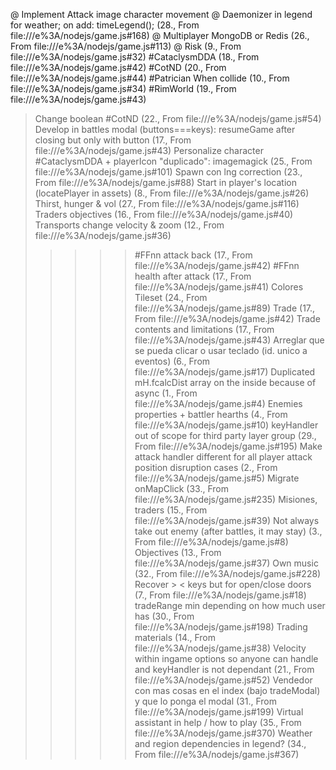 @ Implement Attack image character movement 
@ Daemonizer in legend for weather; on add: timeLegend(); (28., From file:///e%3A/nodejs/game.js#168)
@ Multiplayer MongoDB or Redis (26., From file:///e%3A/nodejs/game.js#113)
@ Risk (9., From file:///e%3A/nodejs/game.js#32)
#CataclysmDDA (18., From file:///e%3A/nodejs/game.js#42)
#CotND (20., From file:///e%3A/nodejs/game.js#44)
#Patrician When collide (10., From file:///e%3A/nodejs/game.js#34)
#RimWorld (19., From file:///e%3A/nodejs/game.js#43)
> Change boolean #CotND (22., From file:///e%3A/nodejs/game.js#54)
> Develop in battles modal (buttons===keys): resumeGame after closing but only with button (17., From file:///e%3A/nodejs/game.js#43)
> Personalize character #CataclysmDDA + playerIcon "duplicado": imagemagick (25., From file:///e%3A/nodejs/game.js#101)
> Spawn con lng correction (23., From file:///e%3A/nodejs/game.js#88)
> Start in player's location (locatePlayer in assets) (8., From file:///e%3A/nodejs/game.js#26)
> Thirst, hunger & vol (27., From file:///e%3A/nodejs/game.js#116)
> Traders objectives (16., From file:///e%3A/nodejs/game.js#40)
> Transports change velocity & zoom (12., From file:///e%3A/nodejs/game.js#36)
>>>>> #FFnn attack back (17., From file:///e%3A/nodejs/game.js#42)
>>>>> #FFnn health after attack (17., From file:///e%3A/nodejs/game.js#41)
>>>>> Colores Tileset (24., From file:///e%3A/nodejs/game.js#89)
>>>>> Trade (17., From file:///e%3A/nodejs/game.js#42)
>>>>> Trade contents and limitations (17., From file:///e%3A/nodejs/game.js#43)
Arreglar que se pueda clicar o usar teclado (id. unico a eventos) (6., From file:///e%3A/nodejs/game.js#17)
Duplicated mH.fcalcDist array on the inside because of async (1., From file:///e%3A/nodejs/game.js#4)
Enemies properties + battler hearths (4., From file:///e%3A/nodejs/game.js#10)
keyHandler out of scope for third party layer group (29., From file:///e%3A/nodejs/game.js#195)
Make attack handler different for all player attack position disruption cases (2., From file:///e%3A/nodejs/game.js#5)
Migrate onMapClick (33., From file:///e%3A/nodejs/game.js#235)
Misiones, traders (15., From file:///e%3A/nodejs/game.js#39)
Not always take out enemy (after battles, it may stay) (3., From file:///e%3A/nodejs/game.js#8)
Objectives (13., From file:///e%3A/nodejs/game.js#37)
Own music (32., From file:///e%3A/nodejs/game.js#228)
Recover > < keys but for open/close doors (7., From file:///e%3A/nodejs/game.js#18)
tradeRange min depending on how much user has (30., From file:///e%3A/nodejs/game.js#198)
Trading materials (14., From file:///e%3A/nodejs/game.js#38)
Velocity within ingame options so anyone can handle and keyHandler is not dependant (21., From file:///e%3A/nodejs/game.js#52)
Vendedor con mas cosas en el index (bajo tradeModal) y que lo ponga el modal (31., From file:///e%3A/nodejs/game.js#199)
Virtual assistant in help / how to play (35., From file:///e%3A/nodejs/game.js#370)
Weather and region dependencies in legend? (34., From file:///e%3A/nodejs/game.js#367)
